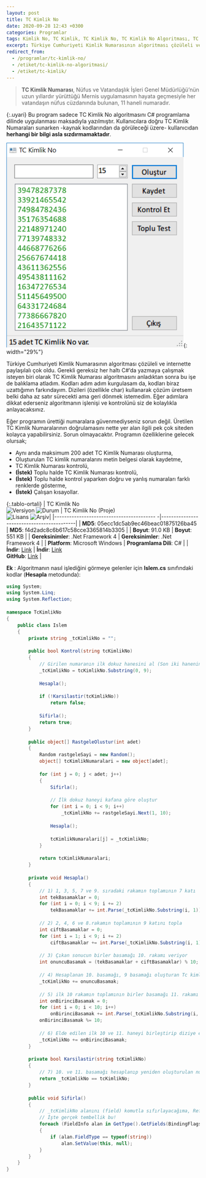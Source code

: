 ```yaml
---
layout: post
title: TC Kimlik No
date: 2020-09-28 12:43 +0300
categories: Programlar
tags: Kimlik No, TC Kimlik, TC Kimlik No, TC Kimlik No Algoritması, TC Kimlik Numarası
excerpt: Türkiye Cumhuriyeti Kimlik Numarasının algoritması çözüleli ve internette paylaşılalı çok oldu. Gerekli gereksiz her haltı C#’da yazmaya çalışmak isteyen biri olarak TC Kimlik Numarası algoritmasını anladıktan sonra bu işe de balıklama atladım....
redirect_from:
  - /programlar/tc-kimlik-no/
  - /etiket/tc-kimlik-no-algoritmasi/
  - /etiket/tc-kimlik/
---
```

> **TC Kimlik Numarası**, Nüfus ve Vatandaşlık İşleri Genel Müdürlüğü’nün uzun yıllardır yürüttüğü Mernis uygulamasının hayata geçmesiyle her vatandaşın nüfus cüzdanında bulunan, 11 haneli numaradır. 

{:.uyari}
Bu program sadece TC Kimlik No algoritmasını C# programlama dilinde uygulanması maksadıyla yazılmıştır. Kullanıcılara doğru TC Kimlik Numaraları sunarken -kaynak kodlarından da görüleceği üzere- kullanıcıdan **herhangi bir bilgi asla sızdırmamaktadır**.

![tc-kimlik-no](/images/programlar/tc-kimlik-no.png){: width="29%"}

 Türkiye Cumhuriyeti Kimlik Numarasının algoritması çözüleli ve internette paylaşılalı çok oldu. Gerekli gereksiz her haltı C#’da yazmaya çalışmak isteyen biri olarak TC Kimlik Numarası algoritmasını anladıktan sonra bu işe de balıklama atladım. Kodları adım adım kurgulasam da, kodları biraz uzattığımın farkındayım. Dizileri (özellikle char) kullanarak çözüm üretsem belki daha az satır sürecekti ama geri dönmek istemedim. Eğer adımlara dikkat ederseniz algoritmanın işlenişi ve kontrolünü siz de kolaylıkla anlayacaksınız.

Eğer programın ürettiği numaralara güvenmediyseniz sorun değil. Üretilen TC Kimlik Numaralarının doğrulamasını nette yer alan ilgili pek çok siteden kolayca yapabilirsiniz. Sorun olmayacaktır. Programın özelliklerine gelecek olursak;

- Aynı anda maksimum 200 adet TC Kimlik Numarası oluşturma,
- Oluşturulan TC kimlik numaralarını metin belgesi olarak kaydetme,
- TC Kimlik Numarası kontrolü,
- **(İstek)** Toplu halde TC Kimlik Numarası kontrolü,
- **(İstek)** Toplu halde kontrol yaparken doğru ve yanlış numaraları farklı renklerde gösterme,
- **(İstek)** Çalışan kısayollar.

{:.tablo-ortali}
| TC Kimlik No<br>![Versiyon](https://img.shields.io/badge/Versiyon-1.21-blueviolet.svg?style=flat) ![Durum](https://img.shields.io/badge/Durum-Çalışıyor-success.svg?style=flat) | TC Kimlik No (Proje)<br>![Lisans](https://img.shields.io/badge/Lisans-MIT-blue.svg?style=flat) ![Arşiv](https://img.shields.io/badge/Arşiv-orange.svg?style=flat)|
|----------------------------------------- -|-------------------------------------------|
| **MD5**: 05ecc1dc5ab9ec46beac01875126ba45 | **MD5**: f4d2adc8c6b617c58cce3365814b3305 | 
| **Boyut**: 91.0 KB                       | **Boyut**: 551 KB                         |
| **Gereksinimler**: .Net Framework 4     | **Gereksinimler**: .Net Framework 4     |
| **Platform**: Microsoft Windows           | **Programlama Dili**: C#                  |
| **İndir**: [Link](https://www.dropbox.com/s/cqas7tsm6q5as2j/tc-kimlik-no.zip?dl=1)         | **İndir**: [Link](https://www.dropbox.com/s/6smrlz98wnehow8/tc-kimlik-no-proje.zip?dl=1)  <br> **GitHub**: [Link](https://github.com/Umut-D/TC-Kimlik-No) |

**Ek** : Algoritmanın nasıl işlediğini görmeye gelenler için **Islem.cs** sınıfındaki kodlar (**Hesapla** metodunda):

```csharp
using System;
using System.Linq;
using System.Reflection;

namespace TcKimlikNo
{
    public class Islem
    {
        private string _tcKimlikNo = "";

        public bool Kontrol(string tcKimlikNo)
        {
            // Girilen numaranın ilk dokuz hanesini al (Son iki hanenin doğruluğunu program hesaplayacak)
            _tcKimlikNo = tcKimlikNo.Substring(0, 9);

            Hesapla();

            if (!Karsilastir(tcKimlikNo))
                return false;

            Sifirla();
            return true;
        }

        public object[] RastgeleOlustur(int adet)
        {
            Random rastgeleSayi = new Random();
            object[] tcKimlikNumaralari = new object[adet];

            for (int j = 0; j < adet; j++)
            {
                Sifirla();

                // İlk dokuz haneyi kafana göre oluştur
                for (int i = 0; i < 9; i++)
                    _tcKimlikNo += rastgeleSayi.Next(1, 10);

                Hesapla();

                tcKimlikNumaralari[j] = _tcKimlikNo;
            }

            return tcKimlikNumaralari;
        }

        private void Hesapla()
        {
            // 1) 1, 3, 5, 7 ve 9. sıradaki rakamın toplamının 7 katı 
            int tekBasamaklar = 0;
            for (int i = 0; i < 9; i += 2)
                tekBasamaklar += int.Parse(_tcKimlikNo.Substring(i, 1)) * 7;

            // 2) 2, 4, 6 ve 8.rakamın toplamının 9 katını topla
            int ciftBasamaklar = 0;
            for (int i = 1; i < 9; i += 2)
                ciftBasamaklar += int.Parse(_tcKimlikNo.Substring(i, 1)) * 9;

            // 3) Çıkan sonucun birler basamağı 10. rakamı veriyor
            int onuncuBasamak = (tekBasamaklar + ciftBasamaklar) % 10;

            // 4) Hesaplanan 10. basamağı, 9 basamağı oluşturan Tc kimlik numarasına ekle
            _tcKimlikNo += onuncuBasamak;

            // 5) ilk 10 rakamın toplamının birler basamağı 11. rakamı veriyor
            int onBirinciBasamak = 0;
            for (int i = 0; i < 10; i++)
                onBirinciBasamak += int.Parse(_tcKimlikNo.Substring(i, 1));
            onBirinciBasamak %= 10;

            // 6) Elde edilen ilk 10 ve 11. haneyi birleştirip diziye ekle
            _tcKimlikNo += onBirinciBasamak;
        }

        private bool Karsilastir(string tcKimlikNo)
        {
            // 7) 10. ve 11. basamağı hesaplanıp yeniden oluşturulan numarayla, sisteme girileni karşılaştır
            return _tcKimlikNo == tcKimlikNo;
        }

        public void Sifirla()
        {
            // _tcKimlikNo alanını (field) komutla sıfırlayacağıma, Reflection kullandım
            // İşte gerçek tembellik bu!
            foreach (FieldInfo alan in GetType().GetFields(BindingFlags.Instance | BindingFlags.NonPublic).ToArray())
            {
                if (alan.FieldType == typeof(string))
                    alan.SetValue(this, null);
            }
        }
    }
}
```